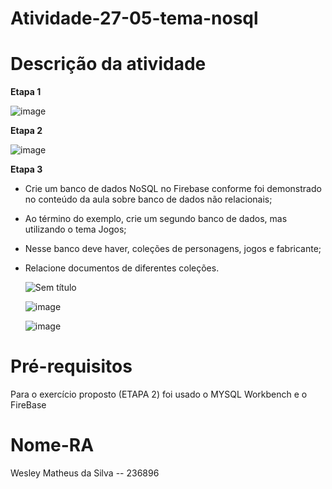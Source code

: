 # Atividade-27-05-tema-nosql

# Descrição da atividade

**Etapa 1**

![image](https://github.com/Weslethai/atividade-27-05-tema-nosql/assets/165031332/01c25e64-5a2b-4fb4-b524-e49bb07d2f50)

**Etapa 2**

![image](https://github.com/Weslethai/atividade-27-05-tema-nosql/assets/165031332/dde7762b-9f6d-47ba-b0d2-60b7271623ba)

**Etapa 3️**

- Crie um banco de dados NoSQL no Firebase conforme foi demonstrado no conteúdo da aula sobre banco de dados não relacionais;
- Ao término do exemplo, crie um segundo banco de dados, mas utilizando o tema Jogos;
- Nesse banco deve haver, coleções de personagens, jogos e fabricante;
- Relacione documentos de diferentes coleções.
  
  ![Sem título](https://github.com/Weslethai/atividade-27-05-tema-nosql/assets/165031332/97a0fbdd-5a8d-4b57-a68c-c56fac62aaa7)

  ![image](https://github.com/Weslethai/atividade-27-05-tema-nosql/assets/165031332/e0e33f63-c924-4e60-a47c-dd7fda502576)
  
  ![image](https://github.com/Weslethai/atividade-27-05-tema-nosql/assets/165031332/35d1e745-6817-4117-87d5-3302d81db234)


# Pré-requisitos 

Para o exercício proposto (ETAPA 2) foi usado o MYSQL Workbench e o FireBase

# Nome-RA 

Wesley Matheus da Silva -- 236896
